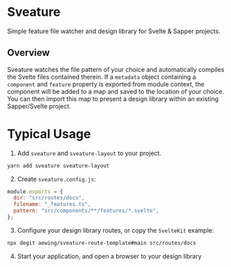 # Sveature

Simple feature file watcher and design library for Svelte & Sapper projects.

## Overview

Sveature watches the file pattern of your choice and automatically compiles the Svelte files contained therein. If a `metadata` object containing a `component` and `feature` property is exported from module context, the component will be added to a map and saved to the location of your choice. You can then import this map to present a design library within an existing Sapper/Svelte project.

# Typical Usage

1. Add `sveature` and `sveature-layout` to your project.

```sh
yarn add sveature sveature-layout
```

2. Create `sveature.config.js`:

```js
module.exports = {
  dir: "src/routes/docs",
  filename: "_features.ts",
  pattern: "src/components/**/features/*.svelte",
};
```

3. Configure your design library routes, or copy the `SvelteKit` example:

```sh
npx degit aewing/sveature-route-template#main src/routes/docs
```

4. Start your application, and open a browser to your design library
